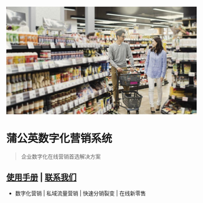 ![](_media/bg.jpg)
# 蒲公英数字化营销系统
>企业数字化在线营销首选解决方案
  
  
## [使用手册](README.md) | [联系我们](group/contactus.md)
  
 - 数字化营销  |   私域流量营销  | 快速分销裂变 | 在线新零售
   